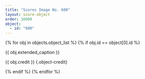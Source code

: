 ```yaml
---
title: "Scores Image No. 600"
layout: score-object
order: 16000
object:
  - id: "600"
---
```


{% for obj in objects.object_list %}
{% if obj.id == object[0].id %}

{{ obj.extended_caption }}

{{ obj.credit }} {.object-credit}

{% endif %}
{% endfor %}
